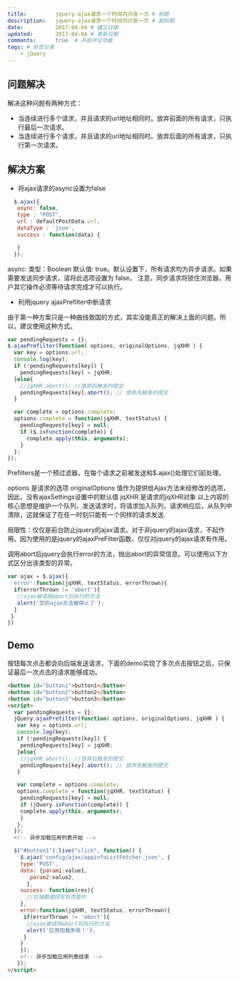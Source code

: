 ```yaml
---
title:         jquery-ajax请求一个时间内只发一次 # 标题
description:   jquery-ajax请求一个时间内只发一次 # 副标题
date:          2017-04-04 # 建立日期
updated:       2017-04-04 # 更新日期
comments:      true  # 开启评论功能
tags: # 标签分类
    - jQuery
---
```



## 问题解决
解决这种问题有两种方式：
* 当连续进行多个请求，并且请求的url地址相同时。放弃前面的所有请求，只执行最后一次请求。
* 当连续进行多个请求，并且请求的url地址相同时。放弃后面的所有请求，只执行第一次请求。


## 解决方案

* 将ajax请求的async设置为false
```js
  $.ajax({
   async: false,
   type : "POST",
   url : defaultPostData.url,
   dataType : 'json',
   success : function(data) {

   }
  });
  ```
  async:
  类型：Boolean
  默认值: true。默认设置下，所有请求均为异步请求。如果需要发送同步请求，请将此选项设置为 false。
  注意，同步请求将锁住浏览器，用户其它操作必须等待请求完成才可以执行。


* 利用jquery ajaxPrefilter中断请求

由于第一种方案只是一种曲线救国的方式，其实没能真正的解决上面的问题。所以，建议使用这种方式。
  ```js
  var pendingRequests = {};
  $.ajaxPrefilter(function( options, originalOptions, jqXHR ) {
    var key = options.url;
    console.log(key);
    if (!pendingRequests[key]) {
      pendingRequests[key] = jqXHR;
    }else{
      //jqXHR.abort(); //放弃后触发的提交
      pendingRequests[key].abort(); // 放弃先触发的提交
    }

    var complete = options.complete;
    options.complete = function(jqXHR, textStatus) {
      pendingRequests[key] = null;
      if ($.isFunction(complete)) {
        complete.apply(this, arguments);
      }
    };
  });
  ```

  Prefilters是一个预过滤器，在每个请求之前被发送和$.ajax()处理它们前处理。

  options 是请求的选项
  originalOptions 值作为提供给Ajax方法未经修改的选项，因此，没有ajaxSettings设置中的默认值
  jqXHR 是请求的jqXHR对象
  以上内容的核心思想是维护一个队列，发送请求时，将请求加入队列，请求响应后，从队列中清除，这就保证了在任一时刻只能有一个同样的请求发送.

  局限性：仅仅是前台防止jquery的ajax请求。对于非jquery的ajax请求，不起作用。因为使用的是jquery的ajaxPreFilter函数，仅仅对jquery的ajax请求有作用。

  调用abort后jquery会执行error的方法，抛出abort的异常信息。可以使用以下方式区分出该类型的异常。
  ```js
  var ajax = $.ajax({
   'error':function(jqXHR, textStatus, errorThrown){
    if(errorThrown != 'abort'){
     //ajax被调用abort后执行的方法
     alert('您的ajax方法被停止了');
    }
   }
  })
  ```

## Demo

按钮每次点击都会向后端发送请求，下面的demo实现了多次点击按钮之后，只保证最后一次点击的请求能够成功。
```html
<button id="button1">button1</button>
<button id="button2">button2</button>
<button id="button3">button3</button>  
<script>
  var pendingRequests = {};
  jQuery.ajaxPrefilter(function( options, originalOptions, jqXHR ) {
   var key = options.url;
   console.log(key);
   if (!pendingRequests[key]) {
    pendingRequests[key] = jqXHR;
   }else{
    //jqXHR.abort(); //放弃后触发的提交
    pendingRequests[key].abort(); // 放弃先触发的提交
   }

   var complete = options.complete;
   options.complete = function(jqXHR, textStatus) {
    pendingRequests[key] = null;
    if (jQuery.isFunction(complete)) {
    complete.apply(this, arguments);
    }
   };
  });
  <!-- 异步加载应用列表开始 -->

  $("#button1").live("click", function() {
    $.ajax('config/ajax/appinfoListFetcher.json', {
    type:'POST',
    data: {param1:value1,
       param2:value2,
      },
    success: function(res){
      //后端数据回写到页面中
    },
    error:function(jqXHR, textStatus, errorThrown){
     if(errorThrown != 'abort'){
      //ajax被调用abort后执行的方法
      alert('应用加载失败！');
     }
    }
    });
    <!-- 异步加载应用列表结束 -->
   });
</script>
```
